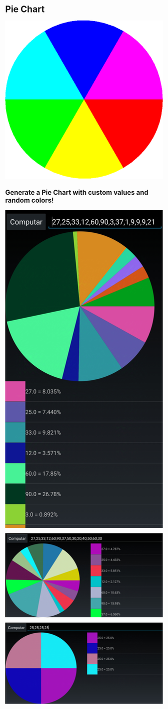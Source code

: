# Pie Chart
![Pie Char or Pizza Icon](https://raw.githubusercontent.com/GaMaDeCa/Projetos_Inacabados/refs/heads/main/Pie%20Chart/res/drawable/pizza_icon.png)

## Generate a Pie Chart with custom values and random colors!

![Vertical Orientation](https://raw.githubusercontent.com/GaMaDeCa/Projetos_Inacabados/refs/heads/main/Pie%20Chart/.Screenshots/Screenshot1.jpg)

![Landscape Layout](https://raw.githubusercontent.com/GaMaDeCa/Projetos_Inacabados/refs/heads/main/Pie%20Chart/.Screenshots/Screenshot2.jpg)

![4/4](https://raw.githubusercontent.com/GaMaDeCa/Projetos_Inacabados/refs/heads/main/Pie%20Chart/.Screenshots/Screenshot3.jpg)
